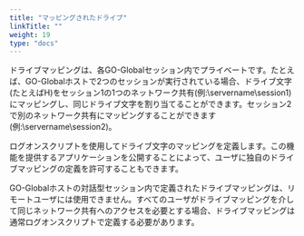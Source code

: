 ```yaml
---
title: "マッピングされたドライブ"
linkTitle: ""
weight: 19
type: "docs"
---
```



ドライブマッピングは、各GO-Globalセッション内でプライベートです。たとえば、GO-Globalホストで2つのセッションが実行されている場合、ドライブ文字(たとえばH)をセッション1の1つのネットワーク共有(例:\\servername\session1)にマッピングし、同じドライブ文字を割り当てることができます。セッション2で別のネットワーク共有にマッピングすることができます(例:\\servername\session2)。

ログオンスクリプトを使用してドライブ文字のマッピングを定義します。この機能を提供するアプリケーションを公開することによって、ユーザに独自のドライブマッピングの定義を許可することもできます。

GO-Globalホストの対話型セッション内で定義されたドライブマッピングは、リモートユーザには使用できません。すべてのユーザがドライブマッピングを介して同じネットワーク共有へのアクセスを必要とする場合、ドライブマッピングは通常ログオンスクリプトで定義する必要があります。